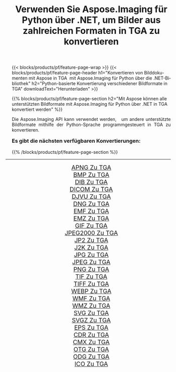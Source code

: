 ﻿---
title: Verwenden Sie Aspose.Imaging für Python über .NET, um Bilder aus zahlreichen Formaten in TGA zu konvertieren 
weight: 3920
url: /de/python-net/conversion/to/tga/ 
lang: de
langdirlevel: 2
locales: zh-hans,ja,it,ru,de,es,fr,nl,id,lt,pl,pt,vi,tr,ko,zh-hant,ar,hi,th,sv,cs,uk,he
description: Sie können Aspose.Imaging für Python über die .NET-Bibliothek verwenden, um eine Vielzahl von Formaten in TGA zu konvertieren.
---

{{< blocks/products/pf/feature-page-wrap >}}
{{< blocks/products/pf/feature-page-header h1="Konvertieren von Bilddokumenten mit Aspose in TGA  mit Aspose.Imaging für Python über die .NET-Bibliothek" h2="Python-basierte Konvertierung verschiedener Bildformate in TGA" downloadText="Herunterladen" >}}


{{% blocks/products/pf/feature-page-section  h2="Mit Aspose können alle unterstützten Bildformate mit Aspose.Imaging für Python über .NET in TGA konvertiert werden" %}}
<p align=justify>Die Aspose.Imaging API kann verwendet werden,   um andere unterstützte Bildformate mithilfe der Python-Sprache programmgesteuert in TGA zu konvertieren.</p>
<h3 style="margin-top:16px;">
Es gibt die nächsten verfügbaren Konvertierungen:
</h3>
{{% /blocks/products/pf/feature-page-section %}}
<div class="container-fluid productfamilypage bg-gray">
    <div class="convertypes bg-gray agp-content section">
        <div class="container">
		<hr style="margin-left:-20px;"/>
		<div class="row other-converters" style="gap: 10px;font-size: 19px;text-align:center;">
		    <div class='col-md-3 other-converter remove-lp remove-rp'><a href="/imaging/de/python-net/conversion/apng-to-tga/" style="padding:15px;">APNG Zu TGA</a></div>
<div class='col-md-3 other-converter remove-lp remove-rp'><a href="/imaging/de/python-net/conversion/bmp-to-tga/" style="padding:15px;">BMP Zu TGA</a></div>
<div class='col-md-3 other-converter remove-lp remove-rp'><a href="/imaging/de/python-net/conversion/dib-to-tga/" style="padding:15px;">DIB Zu TGA</a></div>
<div class='col-md-3 other-converter remove-lp remove-rp'><a href="/imaging/de/python-net/conversion/dicom-to-tga/" style="padding:15px;">DICOM Zu TGA</a></div>
<div class='col-md-3 other-converter remove-lp remove-rp'><a href="/imaging/de/python-net/conversion/djvu-to-tga/" style="padding:15px;">DJVU Zu TGA</a></div>
<div class='col-md-3 other-converter remove-lp remove-rp'><a href="/imaging/de/python-net/conversion/dng-to-tga/" style="padding:15px;">DNG Zu TGA</a></div>
<div class='col-md-3 other-converter remove-lp remove-rp'><a href="/imaging/de/python-net/conversion/emf-to-tga/" style="padding:15px;">EMF Zu TGA</a></div>
<div class='col-md-3 other-converter remove-lp remove-rp'><a href="/imaging/de/python-net/conversion/emz-to-tga/" style="padding:15px;">EMZ Zu TGA</a></div>
<div class='col-md-3 other-converter remove-lp remove-rp'><a href="/imaging/de/python-net/conversion/gif-to-tga/" style="padding:15px;">GIF Zu TGA</a></div>
<div class='col-md-3 other-converter remove-lp remove-rp'><a href="/imaging/de/python-net/conversion/jpeg2000-to-tga/" style="padding:15px;">JPEG2000 Zu TGA</a></div>
<div class='col-md-3 other-converter remove-lp remove-rp'><a href="/imaging/de/python-net/conversion/jp2-to-tga/" style="padding:15px;">JP2 Zu TGA</a></div>
<div class='col-md-3 other-converter remove-lp remove-rp'><a href="/imaging/de/python-net/conversion/j2k-to-tga/" style="padding:15px;">J2K Zu TGA</a></div>
<div class='col-md-3 other-converter remove-lp remove-rp'><a href="/imaging/de/python-net/conversion/jpg-to-tga/" style="padding:15px;">JPG Zu TGA</a></div>
<div class='col-md-3 other-converter remove-lp remove-rp'><a href="/imaging/de/python-net/conversion/jpeg-to-tga/" style="padding:15px;">JPEG Zu TGA</a></div>
<div class='col-md-3 other-converter remove-lp remove-rp'><a href="/imaging/de/python-net/conversion/png-to-tga/" style="padding:15px;">PNG Zu TGA</a></div>
<div class='col-md-3 other-converter remove-lp remove-rp'><a href="/imaging/de/python-net/conversion/tif-to-tga/" style="padding:15px;">TIF Zu TGA</a></div>
<div class='col-md-3 other-converter remove-lp remove-rp'><a href="/imaging/de/python-net/conversion/tiff-to-tga/" style="padding:15px;">TIFF Zu TGA</a></div>
<div class='col-md-3 other-converter remove-lp remove-rp'><a href="/imaging/de/python-net/conversion/webp-to-tga/" style="padding:15px;">WEBP Zu TGA</a></div>
<div class='col-md-3 other-converter remove-lp remove-rp'><a href="/imaging/de/python-net/conversion/wmf-to-tga/" style="padding:15px;">WMF Zu TGA</a></div>
<div class='col-md-3 other-converter remove-lp remove-rp'><a href="/imaging/de/python-net/conversion/wmz-to-tga/" style="padding:15px;">WMZ Zu TGA</a></div>
<div class='col-md-3 other-converter remove-lp remove-rp'><a href="/imaging/de/python-net/conversion/svg-to-tga/" style="padding:15px;">SVG Zu TGA</a></div>
<div class='col-md-3 other-converter remove-lp remove-rp'><a href="/imaging/de/python-net/conversion/svgz-to-tga/" style="padding:15px;">SVGZ Zu TGA</a></div>
<div class='col-md-3 other-converter remove-lp remove-rp'><a href="/imaging/de/python-net/conversion/eps-to-tga/" style="padding:15px;">EPS Zu TGA</a></div>
<div class='col-md-3 other-converter remove-lp remove-rp'><a href="/imaging/de/python-net/conversion/cdr-to-tga/" style="padding:15px;">CDR Zu TGA</a></div>
<div class='col-md-3 other-converter remove-lp remove-rp'><a href="/imaging/de/python-net/conversion/cmx-to-tga/" style="padding:15px;">CMX Zu TGA</a></div>
<div class='col-md-3 other-converter remove-lp remove-rp'><a href="/imaging/de/python-net/conversion/otg-to-tga/" style="padding:15px;">OTG Zu TGA</a></div>
<div class='col-md-3 other-converter remove-lp remove-rp'><a href="/imaging/de/python-net/conversion/odg-to-tga/" style="padding:15px;">ODG Zu TGA</a></div>
<div class='col-md-3 other-converter remove-lp remove-rp'><a href="/imaging/de/python-net/conversion/ico-to-tga/" style="padding:15px;">ICO Zu TGA</a></div>
                </div>
        </div>
    </div>
</div>
<br/>

